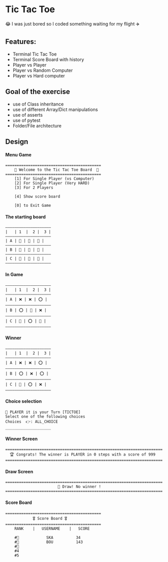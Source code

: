 # Tic Tac Toe

😂 I was just bored so I coded something waiting for my flight ✈️

## Features:
- Terminal Tic Tac Toe
- Terminal Score Board with history
- Player vs Player
- Player vs Random Computer
- Player vs Hard computer

## Goal of the exercise
- use of Class inheritance 
- use of different Array/Dict manipulations
- use of asserts
- use of pytest
- Folder/File architecture

## Design
#### Menu Game
```
==========================================
    👾 Welcome to the Tic Tac Toe Board  👾
==========================================
    [1] For Single Player (vs Computer)
    [2] For Single Player (Very HARD)
    [3] For 2 Players

    [4] Show score board

    [0] to Exit Game
```
#### The starting board
```
————————————————————
|   | 1  |  2 |  3 |
————————————————————
| A | 🔲 | 🔲 | 🔲 |
————————————————————
| B | 🔲 | 🔲 | 🔲 |
————————————————————
| C | 🔲 | 🔲 | 🔲 |
————————————————————

```
#### In Game
```
————————————————————
|   | 1  |  2 |  3 |
————————————————————
| A | ❌ | ❌ | ⭕️ |
————————————————————
| B | ⭕️ | 🔲 | ❌ |
————————————————————
| C | 🔲 | ⭕️ | 🔲 |
————————————————————
```
#### Winner
```
————————————————————
|   | 1  |  2 |  3 |
————————————————————
| A | ❌ | ❌ | ⭕️ |
————————————————————
| B | ⭕️ | ❌ | ⭕️ |
————————————————————
| C | 🔲 | ⭕️ | ❌ |
————————————————————
```
#### Choice selection
```
🤔 PLAYER it is your Turn [TICTOE]
Select one of the following choices
Choices  👉: ALL_CHOICE
____________________
```

#### Winner Screen
```
=====================================================================
  🏆 Congrats! The winner is PLAYER in 0 steps with a score of 999
=====================================================================
```

#### Draw Screen
```
=====================================================================
                       🥶 Draw! No winner ! 
=====================================================================
```

#### Score Board
```
==========================================
            🎖️ Score Board 🎖️
==========================================
    RANK    |   USERNAME    |   SCORE
    
    #🥇            SKA          34
    #🥈            BOU          143
    #🥉                            
    #4                            
    #5                            
```